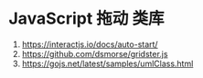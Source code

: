# JavaScript 拖动 类库

1. https://interactjs.io/docs/auto-start/
2. https://github.com/dsmorse/gridster.js
3. https://gojs.net/latest/samples/umlClass.html
